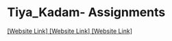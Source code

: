 # Tiya_Kadam- Assignments


[ [Website Link] ](https://nift-web-design.github.io/Tiya_Kadam/Assignment_1)
[ [Website Link] ](file:/Users/tiyakadam/Documents/GitHub/Tiya_Kadam/Assignment_2/index.html)
[ [Website Link] ](file:///Users/tiyakadam/Documents/GitHub/Tiya_Kadam/Assignment_3/index.html#)

